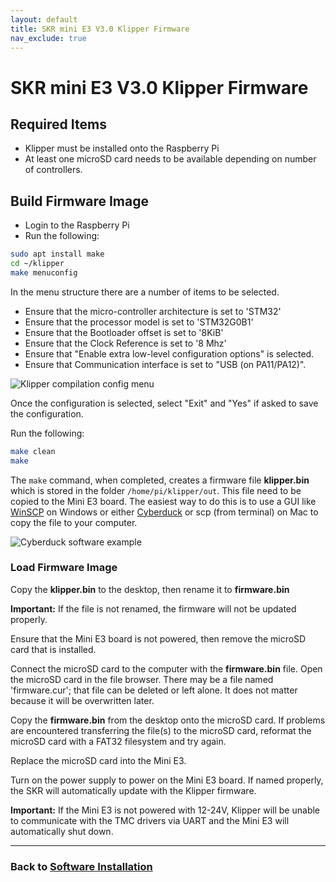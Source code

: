 ```yaml
---
layout: default
title: SKR mini E3 V3.0 Klipper Firmware
nav_exclude: true
---
```


# SKR mini E3 V3.0 Klipper Firmware

## Required Items

- Klipper must be installed onto the Raspberry Pi
- At least one microSD card needs to be available depending on number of controllers.

## Build Firmware Image

- Login to the Raspberry Pi
- Run the following:

```bash
sudo apt install make
cd ~/klipper
make menuconfig
```

In the menu structure there are a number of items to be selected.

- Ensure that the micro-controller architecture is set to 'STM32'
- Ensure that the processor model is set to 'STM32G0B1'
- Ensure that the Bootloader offset is set to '8KiB'
- Ensure that the Clock Reference is set to '8 Mhz'
- Ensure that "Enable extra low-level configuration options" is selected.
- Ensure that Communication interface is set to "USB (on PA11/PA12)".

![Klipper compilation config menu](./images/miniE3_v30_klipper_menuconfig.png)

Once the configuration is selected, select "Exit" and "Yes" if asked to save the configuration.

Run the following:

```bash
make clean
make
```

The `make` command, when completed, creates a firmware file **klipper.bin** which is stored in the folder `/home/pi/klipper/out`.  This file need to be copied to the Mini E3 board.  The easiest way to do this is to use a GUI like [WinSCP](https://winscp.net/eng/download.php) on Windows or either [Cyberduck](https://cyberduck.io) or scp (from terminal) on Mac to copy the file to your computer.

![Cyberduck software example](./images/cyberduck_example.png)

### Load Firmware Image

Copy the **klipper.bin** to the desktop, then rename it to **firmware.bin**

**Important:** If the file is not renamed, the firmware will not be updated properly.

Ensure that the Mini E3 board is not powered, then remove the microSD card that is installed.

Connect the microSD card to the computer with the **firmware.bin** file. Open the microSD card in the file browser.  There may be a file named 'firmware.cur'; that file can be deleted or left alone. It does not matter because it will be overwritten later.

Copy the **firmware.bin** from the desktop onto the microSD card. If problems are encountered transferring the file(s) to the microSD card, reformat the microSD card with a FAT32 filesystem and try again.

Replace the microSD card into the Mini E3.

Turn on the power supply to power on the Mini E3 board. If named properly, the SKR will automatically update with the Klipper firmware.

**Important:** If the Mini E3 is not powered with 12-24V, Klipper will be unable to communicate with the TMC drivers via UART and the Mini E3 will automatically shut down.

***

### Back to [Software Installation](./index.md#klipper-octoprint-configuration)
